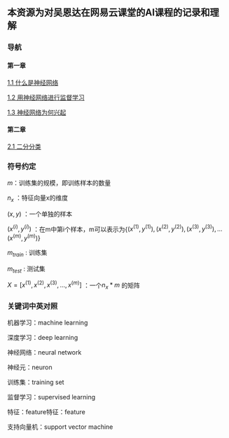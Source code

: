 ## 本资源为对吴恩达在网易云课堂的AI课程的记录和理解

### 导航

#### 第一章

[1.1 什么是神经网络](https://github.com/HypnosNova/AI/blob/master/md/chapter%201.1%20%E4%BB%80%E4%B9%88%E6%98%AF%E7%A5%9E%E7%BB%8F%E7%BD%91%E7%BB%9C.md)

[1.2 用神经网络进行监督学习](https://github.com/HypnosNova/AI/blob/master/md/chapter%201.2%20%E7%94%A8%E7%A5%9E%E7%BB%8F%E7%BD%91%E7%BB%9C%E8%BF%9B%E8%A1%8C%E7%9B%91%E7%9D%A3%E5%AD%A6%E4%B9%A0.md)

[1.3 神经网络为何兴起](https://github.com/HypnosNova/AI/blob/master/md/chapter%201.3%20.%E6%B7%B1%E5%BA%A6%E5%AD%A6%E4%B9%A0%E4%B8%BA%E4%BD%95%E5%85%B4%E8%B5%B7.md)

#### 第二章

[2.1 二分分类](https://github.com/HypnosNova/AI/blob/master/md/chapter%202.1%20%E4%BA%8C%E5%88%86%E5%88%86%E7%B1%BB.md)

### 符号约定

$m​$ ：训练集的规模，即训练样本的数量

$n_x$ ：特征向量x的维度

$(x,y)$ ：一个单独的样本

$(x^{(i)},y^{(i)})$ ：在m中第i个样本，m可以表示为{$(x^{(1)},y^{(1)}),(x^{(2)},y^{(2)}),(x^{(3)},y^{(3)}),...(x^{(m)},y^{(m)})$}

$m_{train}$ : 训练集

$m_{test}$ : 测试集

$X=[x^{(1)},x^{(2)},x^{(3)},...,x^{(m)}]$ ：一个$n_x*m$ 的矩阵



### 关键词中英对照

机器学习：machine learning

深度学习：deep learning

神经网络：neural network

神经元：neuron

训练集：training set

监督学习：supervised learning

特征：feature特征：feature

支持向量机：support vector machine